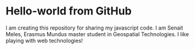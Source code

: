 # Hello-world from GitHub
I am creating this repository for sharing my javascript code.
I am Senait Meles, Erasmus Mundus master student in Geospatial Technologies.
I like playing with web technologies!
